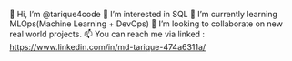 👋 Hi, I’m @tarique4code
👀 I’m interested in SQL
🌱 I’m currently learning MLOps(Machine Learning + DevOps)
💞️ I’m looking to collaborate on new real world projects.
📫 You can reach me via linked : https://www.linkedin.com/in/md-tarique-474a6311a/
